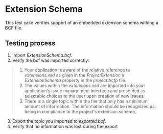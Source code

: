 # Extension Schema

This test case verifies support of an embedded extension schema withing a BCF file.

## Testing process

1. Import _ExtensionSchema.bcf_.
2. Verify the bcf was imported correctly:
> 1. Your application is aware of the relative reference to _extensions.xsd_ as given in the _ProjectExtension_'s _ExtensionSchema_ property in the _project.bcfp_ file.
> 2. The values within the _extensions.xsd_ are imported into your application's issue management interface and presented as selectable choices to the user upon creation of new issues.
> 3. There is a single topic within the file that only has a minimum amount of information. The information should be recognized as being in compliance to the project's extension schema.

3. Export the topic you imported to _exported.bcf_.
4. Verify that no information was lost during the export